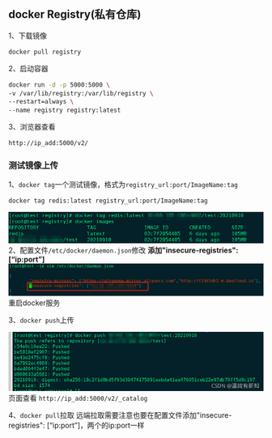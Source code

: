 ## docker Registry(私有仓库)

1、下载镜像

```sh
docker pull registry
```

2、启动容器

```sh
docker run -d -p 5000:5000 \
-v /var/lib/registry:/var/lib/registry \
--restart=always \
--name registry registry:latest
```

3、浏览器查看

```sh
http://ip_add:5000/v2/
```

### 测试镜像上传

1、`docker tag`一个测试镜像，格式为`registry_url:port/ImageName:tag`

```sh
docker tag redis:latest registry_url:port/ImageName:tag
```

![在这里插入图片描述](./../../../assets/7e9ed34f85dc4c4da3f76f6def25897e.png)
2、配置文件`/etc/docker/daemon.json`修改
**添加"insecure-registries": [“ip:port”]**
![在这里插入图片描述](./../../../assets/57949926e4864443ac2248dcdea9bfaf.png)
重启docker服务

3、`docker push`上传

![在这里插入图片描述](./../../../assets/watermark,type_ZHJvaWRzYW5zZmFsbGJhY2s,shadow_50,text_Q1NETiBA5rip5pWF5pyJ5paw55-l,size_20,color_FFFFFF,t_70,g_se,x_16.png)
页面查看 `http://ip_add:5000/v2/_catalog`

4、`docker pull`拉取
远端拉取需要注意也要在配置文件添加"insecure-registries": [“ip:port”]，两个的ip:port一样

